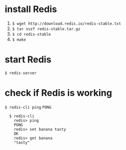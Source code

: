 # install Redis

1. `$ wget http://download.redis.io/redis-stable.txt`
2. `$ tar xvzf redis-stable.tar.gz`
3. `$ cd redis-stable`
4. `$ make`

# start Redis
`$ redis-server`

# check if Redis is working
`$ redis-cli ping`
`PONG`

```
  $ redis-cli
    redis> ping
    PONG
    redis> set banana tasty
    OK
    redis> get banana
    "tasty"
```
